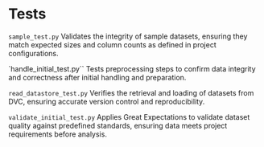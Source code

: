 # Tests
`sample_test.py`
Validates the integrity of sample datasets, ensuring they match expected sizes and column counts as defined in project configurations.

`handle_initial_test.py``
Tests preprocessing steps to confirm data integrity and correctness after initial handling and preparation.

`read_datastore_test.py`
Verifies the retrieval and loading of datasets from DVC, ensuring accurate version control and reproducibility.

`validate_initial_test.py`
Applies Great Expectations to validate dataset quality against predefined standards, ensuring data meets project requirements before analysis.